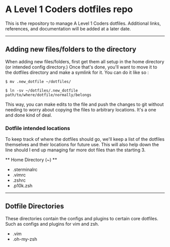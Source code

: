 # A Level 1 Coders dotfiles repo

This is the repository to manage A Level 1 Coders dotfiles. Additional links, 
references, and documentation will be added at a later date.

---

## Adding new files/folders to the directory
When adding new files/folders, first get them all setup in the home directory (or 
intended config directory.)
Once that's done, you'll want to move it to the dotfiles directory and make a 
symlink for it. You can do it like so :

```
$ mv .new_dotfile ~/dotfiles/

$ ln -sv ~/dotfiles/.new_dotfile path/to/where/dotfile/normally/belongs

```

This way, you can make edits to the file and push the changes to git without 
needing to worry about copying the files to arbitrary locations. 
It's a one and done kind of deal.

### Dotfile intended locations
To keep track of where the dotfiles should go, we'll keep a list of the 
dotfiles themselves and their locations for future use. 
This will also help down the line should I end up managing far more dot files 
than the starting 3.

** Home Directory (~) **
- .sterminalrc
- .vimrc
- .zshrc
- .p10k.zsh


---

## Dotfile Directories
These directories contain the configs and plugins to certain core dotfiles. Such as configs and plugins for vim and zsh.

- .vim
- .oh-my-zsh

